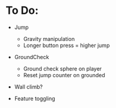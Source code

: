# To Do:
- Jump
  - Gravity manipulation
  - Longer button press = higher jump
  
- GroundCheck
  - Ground check sphere on player
  - Reset jump counter on grounded
  
 - Wall climb?
 - Feature toggling
